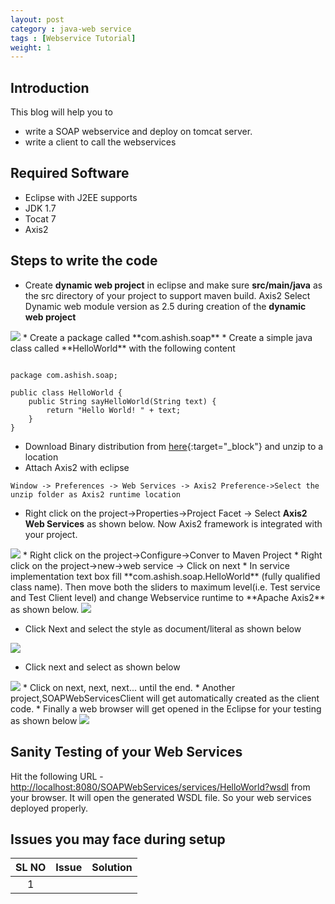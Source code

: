 ```yaml
---
layout: post
category : java-web service
tags : [Webservice Tutorial]
weight: 1
---
```


## Introduction

This blog will help you to 


 * write a SOAP webservice and deploy on tomcat server.
 * write a client to call the webservices
 

## Required Software


 * Eclipse with J2EE supports
 * JDK 1.7
 * Tocat 7
 * Axis2
 
## Steps to write the code


 * Create **dynamic web project** in eclipse and make sure **src/main/java** as the src directory of your project to support maven build. Axis2 Select Dynamic web module version as 2.5 during creation of the **dynamic web project**  
 <img src="https://cloud.githubusercontent.com/assets/11231867/7744201/ef82a2b4-ffbe-11e4-87a5-fe83c57135e2.png"/>  
 * Create a package called **com.ashish.soap**
 * Create a simple java class called **HelloWorld** with the following content

<pre class="prettyprint highlight"><code class="language-java" data-lang="java">
package com.ashish.soap;

public class HelloWorld {
	public String sayHelloWorld(String text) {
		return "Hello World! " + text;
	}
}
</code></pre>

 * Download Binary distribution from [here](http://axis.apache.org/axis2/java/core/download.cgi){:target="_block"} and unzip to a location
 * Attach Axis2 with eclipse
 ```
 Window -> Preferences -> Web Services -> Axis2 Preference->Select the unzip folder as Axis2 runtime location
 ```
 
 * Right click on the project->Properties->Project Facet -> Select **Axis2 Web Services** as shown below. Now Axis2 framework is integrated with your project.  
<img src="https://cloud.githubusercontent.com/assets/11231867/7744133/6bdae14c-ffbe-11e4-9af8-e4ed3197f440.png"/>  
 * Right click on the project->Configure->Conver to Maven Project
 * Right click on the project->new->web service -> Click on next
 * In service implementation text box fill **com.ashish.soap.HelloWorld** (fully qualified class name). Then move both the sliders to maximum level(i.e. Test service and Test Client level) and change Webservice runtime to **Apache Axis2** as shown below.
 
<img src="https://cloud.githubusercontent.com/assets/11231867/7744459/09626fd2-ffc1-11e4-9122-f430cd318e8d.png"/>

 * Click Next and select the style as document/literal as shown below
 
 <img src="https://cloud.githubusercontent.com/assets/11231867/7726772/e0a3605a-ff21-11e4-8d06-8b0cc815da40.png"/>
 <!--<img src="https://cloud.githubusercontent.com/assets/11231867/7726540/87607736-ff20-11e4-8e8c-f413dde71e00.png"/>-->

 * Click next and select as shown below  
 <img src="https://cloud.githubusercontent.com/assets/11231867/7744477/3c818312-ffc1-11e4-8ed8-bcee8cdec0ff.png"/>  
 * Click on next, next, next... until the end.
 * Another project,SOAPWebServicesClient will get automatically created as the client code.
 * Finally a web browser will get opened in the Eclipse for your testing as shown below
 <img src="https://cloud.githubusercontent.com/assets/11231867/7744573/3a25657e-ffc2-11e4-8a1a-cd399fbb4ae4.png"/>

## Sanity Testing of your Web Services

Hit the following URL - <a href="http://localhost:8080/SOAPWebServices/services/HelloWorld?wsdl">http://localhost:8080/SOAPWebServices/services/HelloWorld?wsdl</a> from your browser. It will open the generated WSDL file. So your web services deployed properly.

## Issues you may face during setup

SL NO | Issue | Solution
:---: | :--- | :---
1 |  | 
